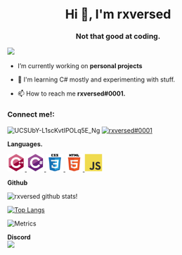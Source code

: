 <h1 align="center">Hi 👋, I'm rxversed</h1>
<h3 align="center">Not that good at coding.</h3>

![](https://komarev.com/ghpvc/?username=rxversedcode)

- I’m currently working on **personal projects**

- 🌱 I'm learning C# mostly and experimenting with stuff.

- 📫 How to reach me **rxversed#0001.**

<h3 align="left">Connect me!:</h3>
<p align="left">
<img align="center" src="https://cdn.jsdelivr.net/npm/simple-icons@3.0.1/icons/youtube.svg" alt="UCSUbY-L1scKvtIPOLq5E_Ng" height="30" width="40" /></a>
<a href="discord.com/invite/PC3KKzkP4h" target="blank"><img align="center" src="https://cdn.jsdelivr.net/npm/simple-icons@3.0.1/icons/discord.svg" alt="rxversed#0001" height="30" width="40" /></a>
</p>

<summary> <strong>Languages.</strong> </summary>
<p align="left"> <a href="https://www.w3schools.com/cpp/" target="_blank"> <img src="https://raw.githubusercontent.com/devicons/devicon/master/icons/cplusplus/cplusplus-original.svg" alt="cplusplus" width="40" height="40"/> </a> <a href="https://www.w3schools.com/cs/" target="_blank"> <img src="https://raw.githubusercontent.com/devicons/devicon/master/icons/csharp/csharp-original.svg" alt="csharp" width="40" height="40"/> </a> <a href="https://www.w3schools.com/css/" target="_blank"> <img src="https://raw.githubusercontent.com/devicons/devicon/master/icons/css3/css3-original-wordmark.svg" alt="css3" width="40" height="40"/> </a> <a href="https://www.w3.org/html/" target="_blank"> <img src="https://raw.githubusercontent.com/devicons/devicon/master/icons/html5/html5-original-wordmark.svg" alt="html5" width="40" height="40"/> </a> <a href="https://developer.mozilla.org/en-US/docs/Web/JavaScript" target="_blank"> <img src="https://raw.githubusercontent.com/devicons/devicon/master/icons/javascript/javascript-original.svg" alt="javascript" width="40" height="40"/> </a> </p>

<summary> <strong>Github</strong> </summary>

![rxversed github stats!](https://github-readme-stats.vercel.app/api?username=rxversedcode&show_icons=true&theme=tokyonight) 


[![Top Langs](https://github-readme-stats.vercel.app/api/top-langs/?username=rxversedcode&theme=tokyonight)](https://github.com/anuraghazra/github-readme-stats)

![Metrics](https://metrics.lecoq.io/rxversedcode?template=terminal&config.timezone=America%2FLos_Angeles) 

<summary> <strong>Discord</strong> </summary>
 
  <img src="https://discord.c99.nl/widget/theme-3/563095907919331338.png" />
 
